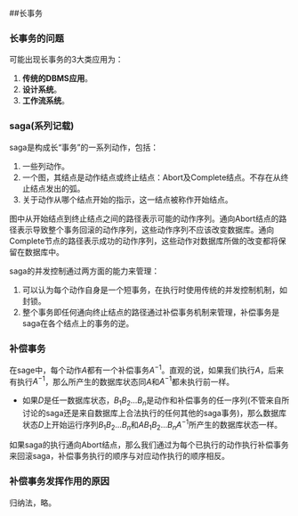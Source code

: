 ##长事务

### 长事务的问题

可能出现长事务的3大类应用为：

1. **传统的DBMS应用**。
2. **设计系统**。
3. **工作流系统**。

### saga(系列记载)

saga是构成长“事务”的一系列动作，包括：

1. 一些列动作。
2. 一个图，其结点是动作结点或终止结点：Abort及Complete结点。不存在从终止结点发出的弧。
3. 关于动作从哪个结点开始的指示，这一结点被称作开始结点。

图中从开始结点到终止结点之间的路径表示可能的动作序列。通向Abort结点的路径表示导致整个事务回滚的动作序列，这些动作序列不应该改变数据库。通向Complete节点的路径表示成功的动作序列，这些动作对数据库所做的改变都将保留在数据库中。

saga的并发控制通过两方面的能力来管理：

1. 可以认为每个动作自身是一个短事务，在执行时使用传统的并发控制机制，如封锁。
2. 整个事务即任何通向终止结点的路径通过补偿事务机制来管理，补偿事务是saga在各个结点上的事务的逆。

### 补偿事务

在sage中，每个动作$A$都有一个补偿事务$A^{-1}$。直观的说，如果我们执行$A$，后来有执行$A^{-1}$，那么所产生的数据库状态同$A$和$A^{-1}$都未执行前一样。

* 如果$D$是任一数据库状态，$B_1B_2\ldots B_n$是动作和补偿事务的任一序列(不管来自所讨论的saga还是来自数据库上合法执行的任何其他的saga事务)，那么数据库状态$D$上开始运行序列$B_1B_2\ldots B_n$和$AB_1B_2\ldots B_nA^{-1}$所产生的数据库状态一样。

如果saga的执行通向Abort结点，那么我们通过为每个已执行的动作执行补偿事务来回滚saga，补偿事务执行的顺序与对应动作执行的顺序相反。

### 补偿事务发挥作用的原因

归纳法，略。